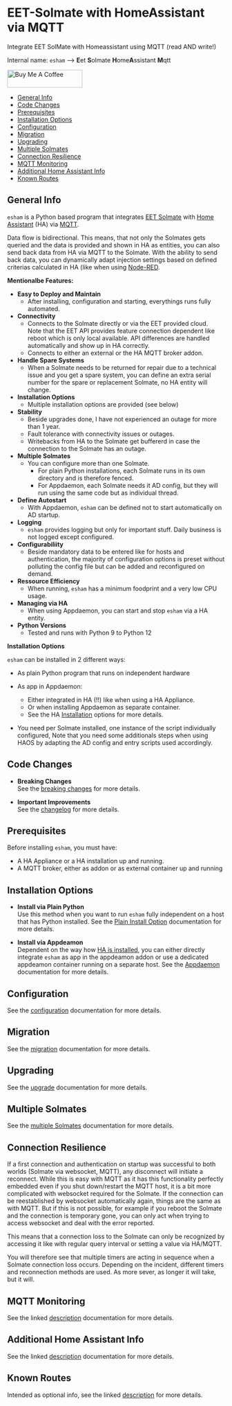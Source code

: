 # EET-Solmate with HomeAssistant via MQTT

Integrate EET SolMate with Homeassistant using MQTT (read AND write!)

Internal name: `esham` --> **E**et **S**olmate **H**ome**A**ssistant **M**qtt

<a href="https://www.buymeacoffee.com/martin.mattel" target="_blank"><img src="https://cdn.buymeacoffee.com/buttons/default-orange.png" alt="Buy Me A Coffee" height="41" width="174"></a>

   * [General Info](#general-info)
   * [Code Changes](#code-changes)
   * [Prerequisites](#prerequisites)
   * [Installation Options](#installation-options)
   * [Configuration](#configuration)
   * [Migration](#migration)
   * [Upgrading](#upgrading)
   * [Multiple Solmates](#multiple-solmates)
   * [Connection Resilience](#connection-resilience)
   * [MQTT Monitoring](#mqtt-monitoring)
   * [Additional Home Assistant Info](#additional-home-assistant-info)
   * [Known Routes](#known-routes)

## General Info

`esham` is a Python based program that integrates [EET Solmate](https://www.eet.energy) with
[Home Assistant](https://www.home-assistant.io) (HA) via [MQTT](https://mqtt.org).

Data flow is bidirectional. This means, that not only the Solmates gets queried and the data is provided
and shown in HA as entities, you can also send back data from HA via MQTT to the Solmate. With the
ability to send back data, you can dynamically adapt injection settings based on  defined criterias
calculated in HA (like when using [Node-RED](https://nodered.org).

**Mentionalbe Features:**

* **Easy to Deploy and Maintain**
  * After installing, configuration and starting, everythings runs fully automated.
* **Connectivity**
  * Connects to the Solmate directly or via the EET provided cloud.\
    Note that the EET API provides feature connection dependent like reboot which is only local
	available. API differences are handled automatically and show up in HA correctly.
  * Connects to either an external or the HA MQTT broker addon.
* **Handle Spare Systems**
  * When a Solmate needs to be returned for repair due to a technical issue and you get a spare system,
    you can define an extra serial number for the spare or replacement Solmate, no HA entity will change.
* **Installation Options**
  * Multiple installation options are provided (see below)
* **Stability**
  * Beside upgrades done, I have not experienced an outage for more than 1 year.
  * Fault tolerance with connectivity issues or outages.
  * Writebacks from HA to the Solmate get buffererd in case the connection to the Solmate has an outage.
* **Multiple Solmates**
  * You can configure more than one Solmate.
    * For plain Python installations, each Solmate runs in its own directory and is therefore fenced.
	* For Appdaemon, each Solmate needs it AD config, but they will run using the same code but as
      individual thread.
* **Define Autostart**
  * With Appdaemon, `esham` can be defined not to start automatically on AD startup.
* **Logging**
  * `esham` provides logging but only for important stuff. Daily business is not logged except configured.
* **Configurabiliity**
  * Beside mandatory data to be entered like for hosts and authentication, the majority of
    configuration options is preset without polluting the config file but can be added and reconfigured
	on demand.
* **Ressource Efficiency**
  * When running, `esham` has a minimum foodprint and a very low CPU usage.
* **Managing via HA**
  * When using Appdaemon, you can start and stop `esham` via a HA entity.
* **Python Versions**
  * Tested and runs with Python 9 to Python 12


**Installation Options**

`esham` can be installed in 2 different ways:

* As plain Python program that runs on independent hardware
* As app in Appdaemon:
  * Either integrated in HA (!!) like when using a HA Appliance.
  * Or when installing Appdaemon as separate container.
  * See the HA [Installation](https://www.home-assistant.io/installation) options for more details.

* You need per Solmate installed, one instance of the script individually configured, Note that you
  need some additionals steps when using HAOS by adapting the AD config and entry scripts used accordingly.

## Code Changes

* **Breaking Changes**\
  See the [breaking changes](./breaking.md) for more details.

* **Important Improvements**\
  See the [changelog](./changelog.md) for more details.

## Prerequisites

Before installing `esham`, you must have:

* A HA Appliance or a HA installation up and running.
* A MQTT broker, either as addon or as external container up and running

## Installation Options

* **Install via Plain Python**\
  Use this method when you want to run `esham` fully independent on a host that has Python installed.
  See the [Plain Install Option](./docs/plain-install.md) documentation for more details.

* **Install via Appdeamon**\
  Dependent on the way how [HA is installed](https://www.home-assistant.io/installation), you can either
  directly integrate `esham` as app in the appdeamon addon or use a dedicated appdeamon container running
  on a separate host. See the [Appdaemon](./docs/appdaemon.md) documentation for more details.

## Configuration

See the [configuration](./docs/configuration.md) documentation for more details.

## Migration

See the [migration](./docs/migration.md) documentation for more details.

## Upgrading

See the [upgrade](./docs/upgrade.md) documentation for more details.

## Multiple Solmates

See the [multiple Solmates](./docs/multi-solmates.md) documentation for more details.

## Connection Resilience

If a first connection and authentication on startup was successful to both worlds
(Solmate via websocket, MQTT), any disconnect will initiate a reconnect. While this is easy with
MQTT as it has this functionality perfectly embedded even if you shut down/restart the MQTT host,
it is a bit more complicated with websocket required for the Solmate. If the connection can be
reestablished by websocket automatically again, things are the same as with MQTT. But if this is
not possible, for example if you reboot the Solmate and the connection is temporary gone, you can
only act when trying to access websocket and deal with the error reported.

This means that a connection loss to the Solmate can only be recognized by accessing it like with
regular query interval or setting a value via HA/MQTT.

You will therefore see that multiple timers are acting in sequence when a Solmate connection loss
occurs. Depending on the incident, different timers and reconnection methods are used. As more
sever, as longer it will take, but it will.

## MQTT Monitoring

See the linked [description](./docs/monitor-mqtt.md) documentation for more details.

## Additional Home Assistant Info

See the linked [description](./docs/additional-ha-info.md) documentation for more details.

## Known Routes

Intended as optional info, see the linked [description](./docs/known-routes.md) for more details.
